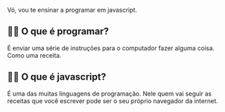 Vó, vou te ensinar a programar em javascript. 


👵🏻 O que é programar?
-------------------

É enviar uma série de instruções para o computador fazer alguma coisa. Como uma receita.

👵🏻 O que é javascript?
--------------------

É uma das muitas linguagens de programação. Nele quem vai seguir as receitas que você escrever pode ser o seu próprio navegador da internet.
